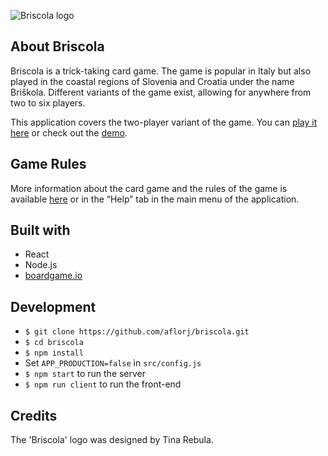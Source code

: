 ![Briscola logo](https://github.com/aflorj/briscola/blob/master/public/images/briscolaLogoTransparentColor.png)

## About Briscola

Briscola is a trick-taking card game. The game is popular in Italy but also played in the coastal regions of Slovenia and Croatia under the name Briškola. Different variants of the game exist, allowing for anywhere from two to six players.

This application covers the two-player variant of the game. You can [play it here](https://instant-briscola.herokuapp.com) or check out the [demo](https://instant-briscola.herokuapp.com/demo).

## Game Rules

More information about the card game and the rules of the game is available [here](https://en.wikipedia.org/wiki/Briscola) or in the “Help” tab in the main menu of the application.

## Built with
- React
- Node.js
- [boardgame.io](https://boardgame.io/)

## Development
- `$ git clone https://github.com/aflorj/briscola.git`
- `$ cd briscola`
- `$ npm install`
- Set `APP_PRODUCTION=false` in `src/config.js`
- `$ npm start` to run the server
- `$ npm run client` to run the front-end

## Credits

The 'Briscola' logo was designed by Tina Rebula. 
